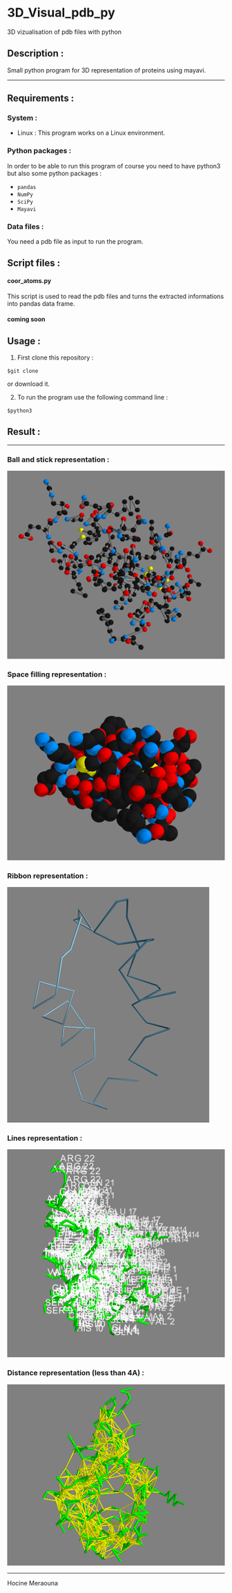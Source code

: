 # 3D_Visual_pdb_py
3D vizualisation of pdb files with python

## Description :
Small python program for 3D representation of proteins using mayavi.

---


## Requirements :

### System :
* Linux : 
This program works on a Linux environment.

### Python packages :
In order to be able to run this program of course you need to have python3 but also some python packages :
* `pandas`
* `NumPy`
* `SciPy`
* `Mayavi`

### Data files :
You need a pdb file as input to run the program.


## Script files :

#### coor_atoms.py
This script is used to read the pdb files and turns the extracted informations into pandas data frame.

#### coming soon


## Usage :
1. First clone this repository :
```shell
$git clone  
```
or download it.

2. To run the program use the following command line :
```shell
$python3 
```

## Result :


---

### Ball and stick representation :
![Screenshot](img/ballsticks.png)

### Space filling representation :
![Screenshot](img/spacefilling.png)

### Ribbon representation :
![Screenshot](img/ribbon.png)

### Lines representation :
![Screenshot](img/linesnames.png)

### Distance representation (less than 4A) :
![Screenshot](img/distance.png)

---

Hocine Meraouna